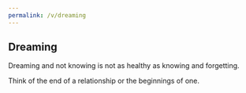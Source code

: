 ```yaml
---
permalink: /v/dreaming
---
```


## Dreaming

Dreaming and not knowing is not as healthy as knowing and forgetting.

Think of the end of a relationship or the beginnings of one.
